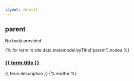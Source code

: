 ```yaml
---
layout: default
---
```

<style>
.initial-content {
  padding-left:5%;
  padding-right:25px;
}
</style>

## parent

No body provided

{% for term in site.data.metamodel.byTitle['parent'].nodes %}
### <a href='/_pages/embed?t={{ term.title }}'>{{ term.title }}</a>

{{ term.description }}
{% endfor %}
